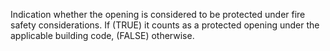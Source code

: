 ﻿Indication whether the opening is considered to be protected under fire safety considerations. If (TRUE) it counts as a protected opening under the applicable building code, (FALSE) otherwise.
